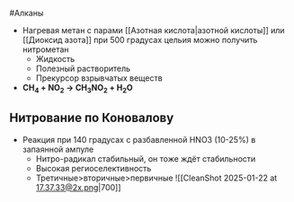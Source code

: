 #Алканы 
- Нагревая метан с парами [[Азотная кислота|азотной кислоты]] или [[Диоксид азота]] при 500 градусах цельия можно получить нитрометан
	- Жидкость
	- Полезный растворитель
	- Прекурсор взрывчатых веществ
- **CH<sub>4</sub> + NO<sub>2</sub> → CH<sub>3</sub>NO<sub>2</sub> + H<sub>2</sub>O**
## Нитрование по Коновалову
- Реакция при 140 градусах с разбавленной HNO3 (10-25%) в запаянной ампуле
	- Нитро-радикал стабильный, он тоже ждёт стабильности
	- Высокая региоселективность
	- Третичные>вторичные>первичные
![[CleanShot 2025-01-22 at 17.37.33@2x.png|700]]